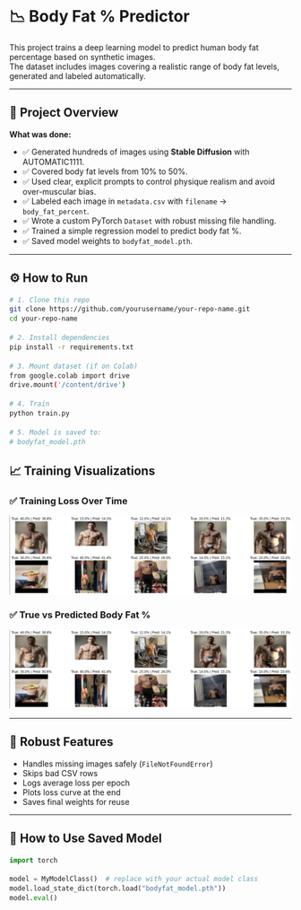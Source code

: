 # 📉 Body Fat % Predictor

This project trains a deep learning model to predict human body fat percentage based on synthetic images.  
The dataset includes images covering a realistic range of body fat levels, generated and labeled automatically.

---

## 📂 **Project Overview**

**What was done:**
- ✅ Generated hundreds of images using **Stable Diffusion** with AUTOMATIC1111.
- ✅ Covered body fat levels from 10% to 50%.
- ✅ Used clear, explicit prompts to control physique realism and avoid over-muscular bias.
- ✅ Labeled each image in `metadata.csv` with `filename` → `body_fat_percent`.
- ✅ Wrote a custom PyTorch `Dataset` with robust missing file handling.
- ✅ Trained a simple regression model to predict body fat %.
- ✅ Saved model weights to `bodyfat_model.pth`.

---

## ⚙️ **How to Run**

```bash
# 1. Clone this repo
git clone https://github.com/yourusername/your-repo-name.git
cd your-repo-name

# 2. Install dependencies
pip install -r requirements.txt

# 3. Mount dataset (if on Colab)
from google.colab import drive
drive.mount('/content/drive')

# 4. Train
python train.py

# 5. Model is saved to:
# bodyfat_model.pth
```
## 📈 Training Visualizations

### ✅ Training Loss Over Time

![Training Loss](https://github.com/R2RyAn/BodyFatPredictor/blob/master/test.png)

### ✅ True vs Predicted Body Fat %

![True vs Predicted](https://github.com/R2RyAn/BodyFatPredictor/blob/master/test.png)

---

## 🔑 Robust Features

- Handles missing images safely (`FileNotFoundError`)
- Skips bad CSV rows
- Logs average loss per epoch
- Plots loss curve at the end
- Saves final weights for reuse

---

## 🧩 How to Use Saved Model

```python
import torch

model = MyModelClass()  # replace with your actual model class
model.load_state_dict(torch.load("bodyfat_model.pth"))
model.eval()
